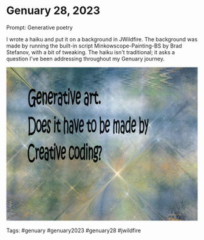# Genuary 28, 2023
Prompt: Generative poetry

I wrote a haiku and put it on a background in JWildfire. The background was made by running the built-in script Minkowscope-Painting-BS by Brad Stefanov, with a bit of tweaking. The haiku isn't traditional; it asks a question I've been addressing throughout my Genuary journey.

![](gen28.png)

Tags: #genuary #genuary2023 #genuary28 #jwildfire
